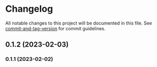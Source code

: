 # Changelog

All notable changes to this project will be documented in this file. See [commit-and-tag-version](https://github.com/absolute-version/commit-and-tag-version) for commit guidelines.

## 0.1.2 (2023-02-03)

### 0.1.1 (2023-02-02)
